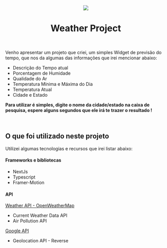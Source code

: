 <div align="center">
<img src="https://github.com/ldantsc/weather-app/blob/main/public/favicon.ico"></img>
</div>

<h1 align="center">Weather Project</h1>

<br>
  
Venho apresentar um projeto que criei, um simples Widget de previsão do tempo, que nos da algumas das informações que irei mencionar abaixo:

* Descrição do Tempo atual
* Porcentagem de Humidade
* Qualidade do Ar
* Temperatura Mínima e Máxima do Dia
* Temperatura Atual
* Cidade e Estado

**Para utilizar é simples, digite o nome da cidade/estado na caixa de pesquisa, espere alguns segundos que ele irá te trazer o resultado !**

<br>

## O que foi utilizado neste projeto

Utilizei algumas tecnologias e recursos que irei listar abaixo:

<h4>Frameworks e bibliotecas</h4>

* NextJs
* Typescript
* Framer-Motion

<h4>API</h4>

[Weather API - OpenWeatherMap](https://openweathermap.org/api)

* Current Weather Data API
* Air Pollution API

[Google API](https://console.cloud.google.com/marketplace/product/google/geolocation.googleapis.com?q=search&referrer=search&hl=pt-br&project=geolocalizacao-401613)

* Geolocation API - Reverse
